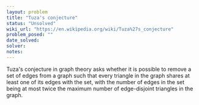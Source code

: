 ```yaml
---
layout: problem
title: "Tuza's conjecture"
status: "Unsolved"
wiki_url: "https://en.wikipedia.org/wiki/Tuza%27s_conjecture"
problem_posed: ""
date_solved:
solver:
notes:
---
```

Tuza's conjecture in graph theory asks whether it is possible to remove a set of edges from a graph such that every triangle in the graph shares at least one of its edges with the set, with the number of edges in the set being at most twice the maximum number of edge-disjoint triangles in the graph.